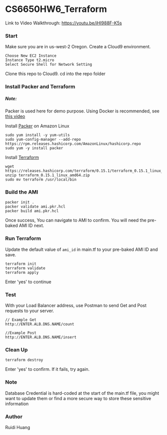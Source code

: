 # CS6650HW6_Terraform

Link to Video Walkthrough: https://youtu.be/iHI988F-K5s

### Start
Make sure you are in us-west-2 Oregon.
Create a Cloud9 environment.

    Choose New EC2 Instance
    Instance Type t2.micro 
    Select Secure Shell for Network Setting

Clone this repo to Cloud9.
cd into the repo folder

### Install Packer and Terraform

##### Note:
Packer is used here for demo purpose. Using Docker is recommended, see [this video](https://youtu.be/e_RaQJAkWs4)

Install [Packer](https://developer.hashicorp.com/packer/tutorials/docker-get-started/get-started-install-cli) on Amazon Linux  

```
sudo yum install -y yum-utils
sudo yum-config-manager --add-repo https://rpm.releases.hashicorp.com/AmazonLinux/hashicorp.repo
sudo yum -y install packer
```

Install [Terraform](https://aws-quickstart.github.io/workshop-terraform-modules/40_setup_cloud9_ide/42_install_terraform_c9.html) 

```
wget https://releases.hashicorp.com/terraform/0.15.1/terraform_0.15.1_linux_amd64.zip
unzip terraform_0.15.1_linux_amd64.zip
sudo mv terraform /usr/local/bin
```

### Build the AMI
```console
packer init .
packer validate ami.pkr.hcl
packer build ami.pkr.hcl
```
Once success, You can navigate to AMI to confirm. You will need the pre-baked AMI ID next.

### Run Terraform

Update the default value of ```ami_id``` in main.tf to your pre-baked AMI ID and save.

```console
terraform init
terraform validate
terraform apply
```
Enter 'yes' to continue

### Test
With your Load Balancer address, use Postman to send Get and Post requests to your server.

```
// Example Get
http://ENTER.ALB.DNS.NAME/count

//Example Post
http://ENTER.ALB.DNS.NAME/insert
```

### Clean Up

```console
terraform destroy
```

Enter 'yes' to confirm. If it fails, try again.

### Note
Database Credential is hard-coded at the start of the main.tf file, 
you might want to update them or find a more secure way to store these sensitive information


### Author
Ruidi Huang